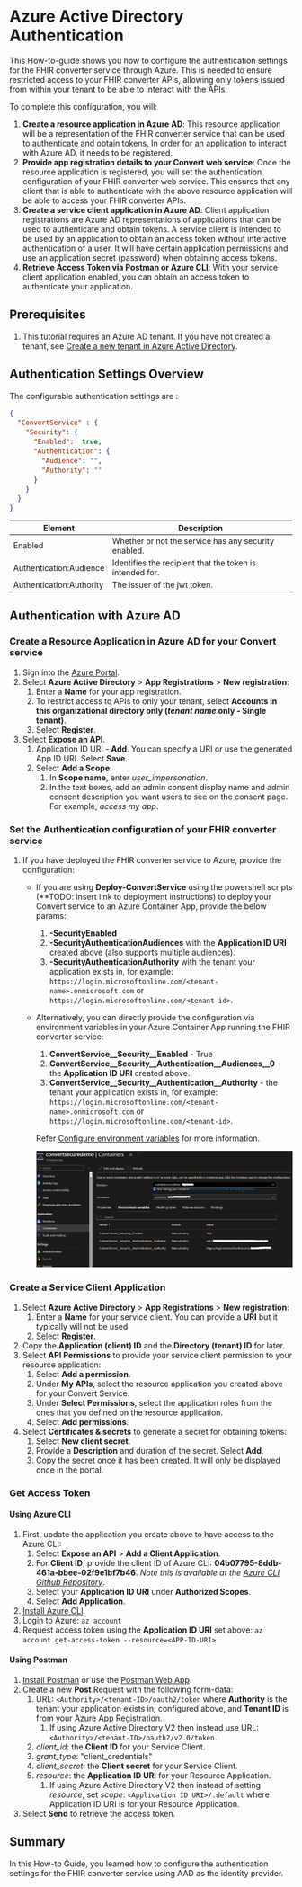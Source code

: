 # Azure Active Directory Authentication

This How-to-guide shows you how to configure the authentication settings for the FHIR converter service through Azure. This is needed to ensure restricted access to your FHIR converter APIs, allowing only tokens issued from within your tenant to be able to interact with the APIs.

To complete this configuration, you will:

1. **Create a resource application in Azure AD**: This resource application will be a representation of the FHIR converter service that can be used to authenticate and obtain tokens. In order for an application to interact with Azure AD, it needs to be registered.
1. **Provide app registration details to your Convert web service**: Once the resource application is registered, you will set the authentication configuration of your  FHIR converter web service. This ensures that any client that is able to authenticate with the above resource application will be able to access your  FHIR converter APIs.
1. **Create a service client application in Azure AD**: Client application registrations are Azure AD representations of applications that can be used to authenticate and obtain tokens. A service client is intended to be used by an application to obtain an access token without interactive authentication of a user. It will have certain application permissions and use an application secret (password) when obtaining access tokens.
1. **Retrieve Access Token via Postman or Azure CLI**: With your service client application enabled, you can obtain an access token to authenticate your application.

## Prerequisites

1. This tutorial requires an Azure AD tenant. If you have not created a tenant, see [Create a new tenant in Azure Active Directory](https://docs.microsoft.com/azure/active-directory/fundamentals/active-directory-access-create-new-tenant).

## Authentication Settings Overview

The configurable authentication settings are :

```json
{
  "ConvertService" : {
    "Security": {
      "Enabled":  true,
      "Authentication": {
        "Audience": "",
        "Authority": ""
      }
    }
  }
}
```

| Element                    | Description |
| -------------------------- | --- |
| Enabled                    | Whether or not the service has any security enabled. |
| Authentication:Audience    | Identifies the recipient that the token is intended for. |
| Authentication:Authority   | The issuer of the jwt token. |

## Authentication with Azure AD

### Create a Resource Application in Azure AD for your Convert service

1. Sign into the [Azure Portal](https://ms.portal.azure.com/).
2. Select **Azure Active Directory** > **App Registrations** > **New registration**:
    1. Enter a **Name** for your app registration.
    2. To restrict access to APIs to only your tenant, select **Accounts in this organizational directory only (*tenant name* only - Single tenant)**.
    3. Select **Register**.
3. Select **Expose an API**.
    1. Application ID URI - **Add**. You can specify a URI or use the generated App ID URI. Select **Save**.
    2. Select **Add a Scope**:
        1. In **Scope name**, enter *user_impersonation*.
        2. In the text boxes, add an admin consent display name and admin consent description you want users to see on the consent page. For example, *access my app*.

### Set the Authentication configuration of your FHIR converter service

1. If you have deployed the FHIR converter service to Azure, provide the configuration:
    * If you are using **Deploy-ConvertService** using the powershell scripts (**TODO: insert link to deployment instructions) to deploy your Convert service to an Azure Container App, provide the below params:
        1. **-SecurityEnabled**
        2. **-SecurityAuthenticationAudiences** with the **Application ID URI** created above (also supports multiple audiences).
        3. **-SecurityAuthenticationAuthority** with the tenant your application exists in, for example: ```https://login.microsoftonline.com/<tenant-name>.onmicrosoft.com``` or ```https://login.microsoftonline.com/<tenant-id>```.
    * Alternatively, you can directly provide the configuration via environment variables in your Azure Container App running the  FHIR converter service:
        1. **ConvertService__Security__Enabled** - True
        2. **ConvertService__Security__Authentication__Audiences__0** - the **Application ID URI** created above.
        3. **ConvertService__Security__Authentication__Authority** - the tenant your application exists in, for example: ```https://login.microsoftonline.com/<tenant-name>.onmicrosoft.com``` or ```https://login.microsoftonline.com/<tenant-id>```.

        Refer [Configure environment variables](https://learn.microsoft.com/en-us/azure/container-apps/environment-variables?tabs=portal) for more information.

        ![convertsecurityconfigaca](../images/convertsecurityconfig.png)

### Create a Service Client Application

1. Select **Azure Active Directory** > **App Registrations** > **New registration**:
    1. Enter a **Name** for your service client. You can provide a **URI** but it typically will not be used.
    1. Select **Register**.
1. Copy the **Application (client) ID** and the **Directory (tenant) ID** for later.
1. Select **API Permissions** to provide your service client permission to your resource application:
    1. Select **Add a permission**.
    1. Under **My APIs**, select the resource application you created above for your Convert Service.
    1. Under **Select Permissions**, select the application roles from the ones that you defined on the resource application.
    1. Select **Add permissions**.
1. Select **Certificates & secrets** to generate a secret for obtaining tokens:
    1. Select **New client secret**.
    1. Provide a **Description** and duration of the secret. Select **Add**.
    1. Copy the secret once it has been created. It will only be displayed once in the portal.

### Get Access Token

#### Using Azure CLI

1. First, update the application you create above to have access to the Azure CLI:
    1. Select **Expose an API** > **Add a Client Application**.
    1. For **Client ID**, provide the client ID of Azure CLI: **04b07795-8ddb-461a-bbee-02f9e1bf7b46**. *Note this is available at the [Azure CLI Github Repository](https://github.com/Azure/azure-cli/blob/24e0b9ef8716e16b9e38c9bb123a734a6cf550eb/src/azure-cli-core/azure/cli/core/_profile.py#L65)*.
    1. Select your **Application ID URI** under **Authorized Scopes**.
    1. Select **Add Application**.
1. [Install Azure CLI](https://docs.microsoft.com/cli/azure/install-azure-cli?view=azure-cli-latest).
1. Login to Azure: ```az account```
1. Request access token using the **Application ID URI** set above: ```az account get-access-token --resource=<APP-ID-URI>```

#### Using Postman

1. [Install Postman](https://www.postman.com/downloads/) or use the [Postman Web App](https://web.postman.co/).
1. Create a new **Post** Request with the following form-data:
    1. URL: ```<Authority>/<tenant-ID>/oauth2/token``` where **Authority** is the tenant your application exists in, configured above, and **Tenant ID** is from your Azure App Registration.
        1. If using Azure Active Directory V2 then instead use URL: ```<Authority>/<tenant-ID>/oauth2/v2.0/token```.
    1. *client_id*: the **Client ID** for your Service Client.
    1. *grant_type*: "client_credentials"
    1. *client_secret*: the **Client secret** for your Service Client.
    1. *resource*: the **Application ID URI** for your Resource Application.
        1. If using Azure Active Directory V2 then instead of setting *resource*, set *scope*: ```<Application ID URI>/.default``` where Application ID URI is for your Resource Application.
1. Select **Send** to retrieve the access token.

## Summary

In this How-to Guide, you learned how to configure the authentication settings for the FHIR converter service using AAD as the identity provider.

